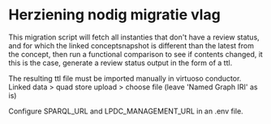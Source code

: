 # Herziening nodig migratie vlag

This migration script will fetch all instanties that don't have a review status, and for which the linked conceptsnapshot is different than the latest from the concept, then run a functional comparison to see if contents changed, it this is the case, generate a review status output in the form of a ttl.

The resulting ttl file must be imported manually in virtuoso conductor. 
Linked data > quad store upload > choose file (leave 'Named Graph IRI' as is)

Configure SPARQL_URL and LPDC_MANAGEMENT_URL in an .env file.
